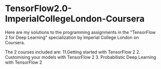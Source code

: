 # TensorFlow2.0-ImperialCollegeLondon-Coursera
Here are my solutions to the programming assignments in the "TensorFlow 2 for Deep Learning" specialization by Imperial College London on Coursera.

The 2 courses included are:
11.Getting started with TensorFlow 2
2. Customising your models with TensorFlow 2
3. Probabilistic Deep Learning with TensorFlow 2
